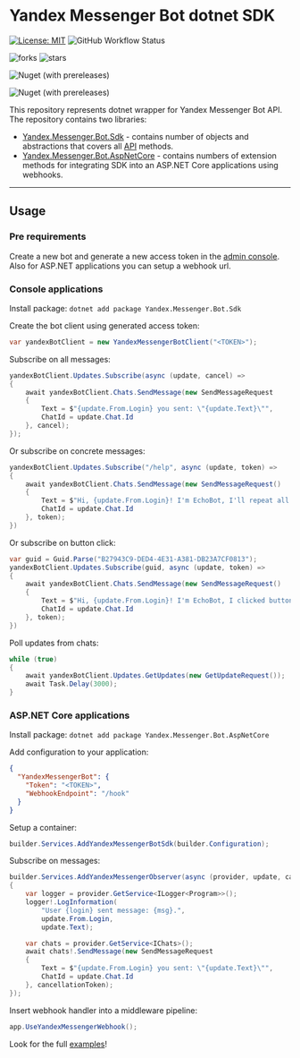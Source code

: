 # Yandex Messenger Bot dotnet SDK
[![License: MIT](https://img.shields.io/badge/License-MIT-yellow.svg)](https://opensource.org/licenses/MIT)
![GitHub Workflow Status](https://img.shields.io/github/actions/workflow/status/zfi88/yandex-messenger-bot-dotnet/CI.yml?label=CI)

![forks](https://img.shields.io/github/forks/zfi88/yandex-messenger-bot-dotnet.svg)
![stars](https://img.shields.io/github/stars/zfi88/yandex-messenger-bot-dotnet.svg)

![Nuget (with prereleases)](https://img.shields.io/nuget/vpre/Yandex.Messenger.Bot.Sdk?label=Yandex.Messenger.Bot.Sdk)

![Nuget (with prereleases)](https://img.shields.io/nuget/vpre/Yandex.Messenger.Bot.AspNetCore?label=Yandex.Messenger.AspNetCore)

This repository represents dotnet wrapper for Yandex Messenger Bot API.
The repository contains two libraries:
* [Yandex.Messenger.Bot.Sdk](https://www.nuget.org/packages/Yandex.Messenger.Bot.Sdk) -
contains number of objects and abstractions that covers all [API](https://botapi.messenger.yandex.net/docs/) methods.
* [Yandex.Messenger.Bot.AspNetCore](https://www.nuget.org/packages/Yandex.Messenger.Bot.AspNetCore) - 
contains numbers of extension methods for integrating SDK into an ASP.NET Core applications using webhooks.

--------------------

## Usage

### Pre requirements

Create a new bot and generate a new access token in the [admin console](https://admin.yandex.ru/bot-platform). Also for
ASP.NET applications you can setup a webhook url.

### Console applications

Install package: `dotnet add package Yandex.Messenger.Bot.Sdk`

Create the bot client using generated access token:
```csharp
var yandexBotClient = new YandexMessengerBotClient("<TOKEN>");
```
Subscribe on all messages:
```csharp
yandexBotClient.Updates.Subscribe(async (update, cancel) =>
{
    await yandexBotClient.Chats.SendMessage(new SendMessageRequest
    {
        Text = $"{update.From.Login} you sent: \"{update.Text}\"",
        ChatId = update.Chat.Id
    }, cancel);
});
```

Or subscribe on concrete messages:
```csharp
yandexBotClient.Updates.Subscribe("/help", async (update, token) =>
{
    await yandexBotClient.Chats.SendMessage(new SendMessageRequest()
    {
        Text = $"Hi, {update.From.Login}! I'm EchoBot, I'll repeat all your messages!", 
        ChatId = update.Chat.Id
    }, token);
})
```

Or subscribe on button click:
```csharp
var guid = Guid.Parse("B27943C9-DED4-4E31-A381-DB23A7CF0813");
yandexBotClient.Updates.Subscribe(guid, async (update, token) =>
{
    await yandexBotClient.Chats.SendMessage(new SendMessageRequest()
    {
        Text = $"Hi, {update.From.Login}! I'm EchoBot, I clicked button with id - {update.CallbackData!.Id}!", 
        ChatId = update.Chat.Id
    }, token);
})
```

Poll updates from chats:
```csharp
while (true)
{
    await yandexBotClient.Updates.GetUpdates(new GetUpdateRequest());
    await Task.Delay(3000);
}
```

### ASP.NET Core applications

Install package: `dotnet add package Yandex.Messenger.Bot.AspNetCore`

Add configuration to your application:
```json
{
  "YandexMessengerBot": {
    "Token": "<TOKEN>",
    "WebhookEndpoint": "/hook"
  }
}
```

Setup a container:
```csharp
builder.Services.AddYandexMessengerBotSdk(builder.Configuration);
```

Subscribe on messages:
```csharp
builder.Services.AddYandexMessengerObserver(async (provider, update, cancellationToken) =>
{
    var logger = provider.GetService<ILogger<Program>>();
    logger!.LogInformation(
        "User {login} sent message: {msg}.",
        update.From.Login,
        update.Text);

    var chats = provider.GetService<IChats>();
    await chats!.SendMessage(new SendMessageRequest
    {
        Text = $"{update.From.Login} you sent: \"{update.Text}\"",
        ChatId = update.Chat.Id
    }, cancellationToken);
});
```

Insert webhook handler into a middleware pipeline:
```csharp
app.UseYandexMessengerWebhook();
```

Look for the full [examples](https://github.com/ZFi88/yandex-messenger-bot-dotnet/tree/develop/examples)!